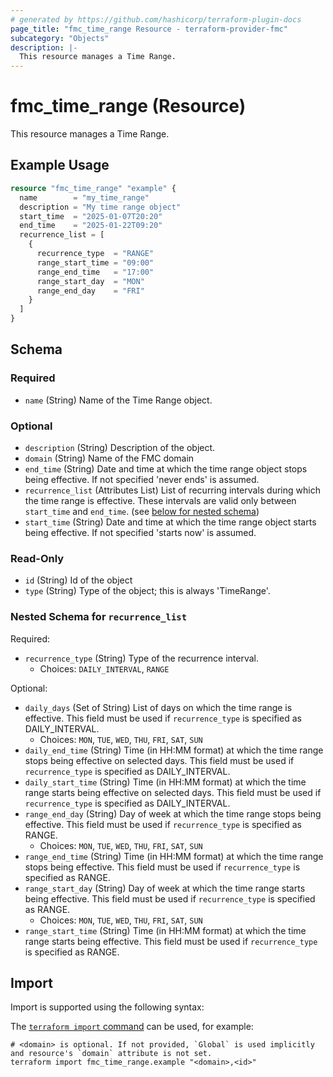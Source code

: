 ```yaml
---
# generated by https://github.com/hashicorp/terraform-plugin-docs
page_title: "fmc_time_range Resource - terraform-provider-fmc"
subcategory: "Objects"
description: |-
  This resource manages a Time Range.
---
```


# fmc_time_range (Resource)

This resource manages a Time Range.

## Example Usage

```terraform
resource "fmc_time_range" "example" {
  name        = "my_time_range"
  description = "My time range object"
  start_time  = "2025-01-07T20:20"
  end_time    = "2025-01-22T09:20"
  recurrence_list = [
    {
      recurrence_type  = "RANGE"
      range_start_time = "09:00"
      range_end_time   = "17:00"
      range_start_day  = "MON"
      range_end_day    = "FRI"
    }
  ]
}
```

<!-- schema generated by tfplugindocs -->
## Schema

### Required

- `name` (String) Name of the Time Range object.

### Optional

- `description` (String) Description of the object.
- `domain` (String) Name of the FMC domain
- `end_time` (String) Date and time at which the time range object stops being effective. If not specified 'never ends' is assumed.
- `recurrence_list` (Attributes List) List of recurring intervals during which the time range is effective. These intervals are valid only between `start_time` and `end_time`. (see [below for nested schema](#nestedatt--recurrence_list))
- `start_time` (String) Date and time at which the time range object starts being effective. If not specified 'starts now' is assumed.

### Read-Only

- `id` (String) Id of the object
- `type` (String) Type of the object; this is always 'TimeRange'.

<a id="nestedatt--recurrence_list"></a>
### Nested Schema for `recurrence_list`

Required:

- `recurrence_type` (String) Type of the recurrence interval.
  - Choices: `DAILY_INTERVAL`, `RANGE`

Optional:

- `daily_days` (Set of String) List of days on which the time range is effective. This field must be used if `recurrence_type` is specified as DAILY_INTERVAL.
  - Choices: `MON`, `TUE`, `WED`, `THU`, `FRI`, `SAT`, `SUN`
- `daily_end_time` (String) Time (in HH:MM format) at which the time range stops being effective on selected days. This field must be used if `recurrence_type` is specified as DAILY_INTERVAL.
- `daily_start_time` (String) Time (in HH:MM format) at which the time range starts being effective on selected days. This field must be used if `recurrence_type` is specified as DAILY_INTERVAL.
- `range_end_day` (String) Day of week at which the time range stops being effective. This field must be used if `recurrence_type` is specified as RANGE.
  - Choices: `MON`, `TUE`, `WED`, `THU`, `FRI`, `SAT`, `SUN`
- `range_end_time` (String) Time (in HH:MM format) at which the time range stops being effective. This field must be used if `recurrence_type` is specified as RANGE.
- `range_start_day` (String) Day of week at which the time range starts being effective. This field must be used if `recurrence_type` is specified as RANGE.
  - Choices: `MON`, `TUE`, `WED`, `THU`, `FRI`, `SAT`, `SUN`
- `range_start_time` (String) Time (in HH:MM format) at which the time range starts being effective. This field must be used if `recurrence_type` is specified as RANGE.

## Import

Import is supported using the following syntax:

The [`terraform import` command](https://developer.hashicorp.com/terraform/cli/commands/import) can be used, for example:

```shell
# <domain> is optional. If not provided, `Global` is used implicitly and resource's `domain` attribute is not set.
terraform import fmc_time_range.example "<domain>,<id>"
```
